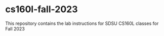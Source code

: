 # cs160l-fall-2023

This repository contains the lab instructions for SDSU CS160L classes for Fall 2023 
